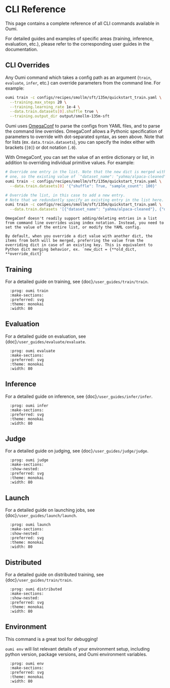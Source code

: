 # CLI Reference

This page contains a complete reference of all CLI commands available in Oumi.

For detailed guides and examples of specific areas (training, inference, evaluation, etc.), please refer to the corresponding user guides in the documentation.

## CLI Overrides

Any Oumi command which takes a config path as an argument (`train`, `evaluate`, `infer`, etc.) can override parameters from the command line. For example:

```bash
oumi train -c configs/recipes/smollm/sft/135m/quickstart_train.yaml \
  --training.max_steps 20 \
  --training.learning_rate 1e-4 \
  --data.train.datasets[0].shuffle true \
  --training.output_dir output/smollm-135m-sft
```

Oumi uses [OmegaConf](https://omegaconf.readthedocs.io/) to parse the configs from YAML files, and to parse the command line overrides. OmegaConf allows a Pythonic specification of parameters to override with dot-separated syntax, as seen above. Note that for lists (ex. `data.train.datasets`), you can specify the index either with brackets (`[0]`) or dot notation (`.0`).

With OmegaConf, you can set the value of an entire dictionary or list, in addition to overriding individual primitive values. For example:

```bash
# Override one entry in the list. Note that the new dict is merged with the existing
# one, so the existing value of `"dataset_name": "yahma/alpaca-cleaned"` is kept.
oumi train -c configs/recipes/smollm/sft/135m/quickstart_train.yaml \
  --data.train.datasets[0] '{"shuffle": True, "sample_count": 100}'

# Override the list, in this case to add a new entry.
# Note that we redundantly specify an existing entry in the list here.
oumi train -c configs/recipes/smollm/sft/135m/quickstart_train.yaml \
  --data.train.datasets '[{"dataset_name": "yahma/alpaca-cleaned"}, {"dataset_name": "CohereForAI/aya_dataset"}]'
```

```{warning}
OmegaConf doesn't readily support adding/deleting entries in a list from command line overrides using index notation. Instead, you need to set the value of the entire list, or modify the YAML config.
```

```{warning}
By default, when you override a dict value with another dict, the items from both will be merged, preferring the value from the overriding dict in case of an existing key. This is equivalent to Python dict merging behavior, ex. `new_dict = {**old_dict, **override_dict}`
```

## Training

For a detailed guide on training, see {doc}`/user_guides/train/train`.

```{typer} oumi.cli.main.app.train
  :prog: oumi train
  :make-sections:
  :preferred: svg
  :theme: monokai
  :width: 80
```

## Evaluation

For a detailed guide on evaluation, see {doc}`/user_guides/evaluate/evaluate`.

```{typer} oumi.cli.main.app.evaluate
  :prog: oumi evaluate
  :make-sections:
  :preferred: svg
  :theme: monokai
  :width: 80
```

## Inference

For a detailed guide on inference, see {doc}`/user_guides/infer/infer`.

```{typer} oumi.cli.main.app.infer
  :prog: oumi infer
  :make-sections:
  :preferred: svg
  :theme: monokai
  :width: 80
```

## Judge

For a detailed guide on judging, see {doc}`/user_guides/judge/judge`.

```{typer} oumi.cli.main.app.judge
  :prog: oumi judge
  :make-sections:
  :show-nested:
  :preferred: svg
  :theme: monokai
  :width: 80
```

## Launch

For a detailed guide on launching jobs, see {doc}`/user_guides/launch/launch`.

```{typer} oumi.cli.main.app.launch
  :prog: oumi launch
  :make-sections:
  :show-nested:
  :preferred: svg
  :theme: monokai
  :width: 80
```

## Distributed

For a detailed guide on distributed training, see {doc}`/user_guides/train/train`.

```{typer} oumi.cli.main.app.distributed
  :prog: oumi distributed
  :make-sections:
  :show-nested:
  :preferred: svg
  :theme: monokai
  :width: 80
```

## Environment

This command is a great tool for debugging!

`oumi env` will list relevant details of your environment setup, including python
version, package versions, and Oumi environment variables.

```{typer} oumi.cli.main.app.env
  :prog: oumi env
  :make-sections:
  :preferred: svg
  :theme: monokai
  :width: 80
```
